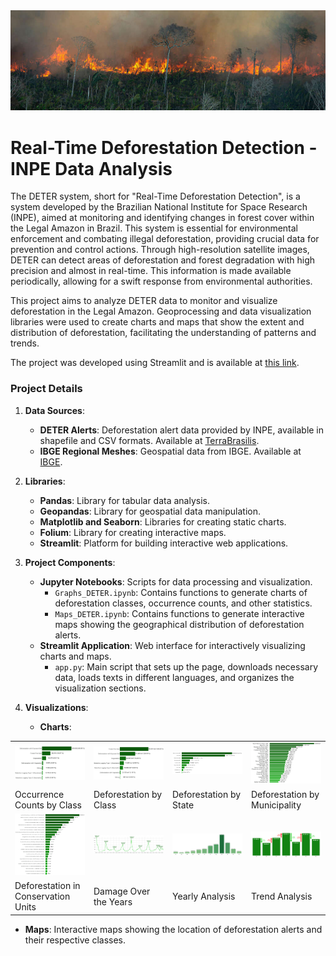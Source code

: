 <img src="Images/fire3.png"/>


# Real-Time Deforestation Detection - INPE Data Analysis
The DETER system, short for "Real-Time Deforestation Detection", is a system developed by the Brazilian National Institute for Space Research (INPE), aimed at monitoring and identifying changes in forest cover within the Legal Amazon in Brazil. This system is essential for environmental enforcement and combating illegal deforestation, providing crucial data for prevention and control actions. Through high-resolution satellite images, DETER can detect areas of deforestation and forest degradation with high precision and almost in real-time. This information is made available periodically, allowing for a swift response from environmental authorities.

This project aims to analyze DETER data to monitor and visualize deforestation in the Legal Amazon. Geoprocessing and data visualization libraries were used to create charts and maps that show the extent and distribution of deforestation, facilitating the understanding of patterns and trends. 

The project was developed using Streamlit and is available at [this link](https://inpe-data-analysis.streamlit.app/).

### Project Details

1. **Data Sources**:
   - **DETER Alerts**: Deforestation alert data provided by INPE, available in shapefile and CSV formats. Available at [TerraBrasilis](https://terrabrasilis.dpi.inpe.br/downloads/).
   - **IBGE Regional Meshes**: Geospatial data from IBGE. Available at [IBGE](https://www.ibge.gov.br/geociencias/organizacao-do-territorio/malhas-territoriais/15774-malhas.html).

2. **Libraries**:
   - **Pandas**: Library for tabular data analysis.
   - **Geopandas**: Library for geospatial data manipulation.
   - **Matplotlib and Seaborn**: Libraries for creating static charts.
   - **Folium**: Library for creating interactive maps.
   - **Streamlit**: Platform for building interactive web applications.

3. **Project Components**:
   - **Jupyter Notebooks**: Scripts for data processing and visualization.
     - `Graphs_DETER.ipynb`: Contains functions to generate charts of deforestation classes, occurrence counts, and other statistics.
     - `Maps_DETER.ipynb`: Contains functions to generate interactive maps showing the geographical distribution of deforestation alerts.
   - **Streamlit Application**: Web interface for interactively visualizing charts and maps.
     - `app.py`: Main script that sets up the page, downloads necessary data, loads texts in different languages, and organizes the visualization sections.

4. **Visualizations**:
   - **Charts**:

<table>
  <tr>
    <td><img src="Visualizations/DETER/Graphs/Graph2_EN.png" alt="Graph2_EN" width="300"/></td>
    <td><img src="Visualizations/DETER/Graphs/Graph1_EN.png" alt="Graph1_EN" width="300"/></td>
    <td><img src="Visualizations/DETER/Graphs/Graph3_EN.png" alt="Graph3_EN" width="300"/></td>
    <td><img src="Visualizations/DETER/Graphs/Graph4_EN.png" alt="Graph4_EN" width="300"/></td>
  </tr>
  <tr>
    <td>Occurrence Counts by Class</td>
    <td>Deforestation by Class</td>
    <td>Deforestation by State</td>
    <td>Deforestation by Municipality</td>
  </tr>
  <tr>
    <td><img src="Visualizations/DETER/Graphs/Graph9_EN.png" alt="Graph5_EN" width="300"/></td>
    <td><img src="Visualizations/DETER/Graphs/Graph5_EN.png" alt="Graph5_EN" width="300"/></td>
    <td><img src="Visualizations/DETER/Graphs/Graph6_EN.png" alt="Graph6_EN" width="300"/></td>
    <td><img src="Visualizations/DETER/Graphs/Graph7_EN.png" alt="Graph6_EN" width="300"/></td>
  </tr>
  <tr>
    <td>Deforestation in Conservation Units</td>
    <td>Damage Over the Years</td>
    <td>Yearly Analysis</td>
    <td>Trend Analysis</td>
  </tr>
</table>

   - **Maps**: Interactive maps showing the location of deforestation alerts and their respective classes.
